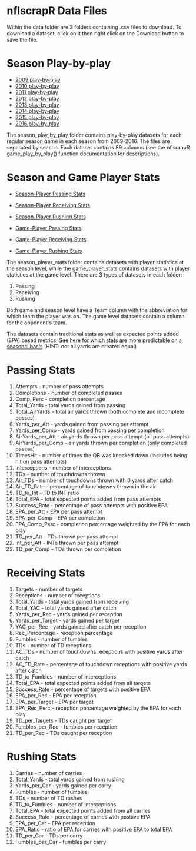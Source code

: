 # nflscrapR Data Files

Within the data folder are 3 folders containing .csv files to download.  To download a dataset, click on it then right click on the Download button to save the file.

# Season Play-by-play

* [2009 play-by-play](https://github.com/ryurko/nflscrapR-data/blob/master/data/season_play_by_play/pbp_2009.csv)
* [2010 play-by-play](https://github.com/ryurko/nflscrapR-data/blob/master/data/season_play_by_play/pbp_2010.csv)
* [2011 play-by-play](https://github.com/ryurko/nflscrapR-data/blob/master/data/season_play_by_play/pbp_2011.csv)
* [2012 play-by-play](https://github.com/ryurko/nflscrapR-data/blob/master/data/season_play_by_play/pbp_2012.csv)
* [2013 play-by-play](https://github.com/ryurko/nflscrapR-data/blob/master/data/season_play_by_play/pbp_2013.csv)
* [2014 play-by-play](https://github.com/ryurko/nflscrapR-data/blob/master/data/season_play_by_play/pbp_2014.csv)
* [2015 play-by-play](https://github.com/ryurko/nflscrapR-data/blob/master/data/season_play_by_play/pbp_2015.csv)
* [2016 play-by-play](https://github.com/ryurko/nflscrapR-data/blob/master/data/season_play_by_play/pbp_2016.csv)


The season_play_by_play folder contains play-by-play datasets for each regular season game in each season from 2009-2016.  The files are separated by season. Each dataset contains 89 columns (see the nflscrapR game_play_by_play() function documentation for descriptions).

# Season and Game Player Stats

* [Season-Player Passing Stats](https://github.com/ryurko/nflscrapR-data/blob/master/data/season_player_stats/season_passing_df.csv)
* [Season-Player Receiving Stats](https://github.com/ryurko/nflscrapR-data/blob/master/data/season_player_stats/season_receiving_df.csv)
* [Season-Player Rushing Stats](https://github.com/ryurko/nflscrapR-data/blob/master/data/season_player_stats/season_rushing_df.csv)

* [Game-Player Passing Stats](https://github.com/ryurko/nflscrapR-data/blob/master/data/game_player_stats/game_passing_df.csv)
* [Game-Player Receiving Stats](https://github.com/ryurko/nflscrapR-data/blob/master/data/game_player_stats/game_receiving_df.csv)
* [Game-Player Rushing Stats](https://github.com/ryurko/nflscrapR-data/blob/master/data/game_player_stats/game_rushing_df.csv)


The season_player_stats folder contains datasets with player statistics at the season level, while the game_player_stats contains datasets with player statistics at the game level.  There are 3 types of datasets in each folder:

1. Passing
2. Receiving
3. Rushing

Both game and season level have a Team column with the abbreviation for which team the player was on.  The game level datasets contain a column for the opponent's team.

The datasets contain traditional stats as well as expected points added (EPA) based metrics.  [See here for which stats are more predictable on a seasonal basis](http://www.stat.cmu.edu/~ryurko/pdf/greatlakes_2017.pdf) (HINT: not all yards are created equal)

# Passing Stats

1. Attempts - number of pass attempts
2. Completions - number of completed passes
3. Comp_Perc - completion percentage
4. Total_Yards - total yards gained from passing
5. Total_AirYards - total air yards thrown (both complete and incomplete passes)
6. Yards_per_Att - yards gained from passing per attempt
7. Yards_per_Comp - yards gained from passing per completion
8. AirYards_per_Att - air yards thrown per pass attempt (all pass attempts)
9. AirYards_per_Comp - air yards thrown per completion (only completed passes)
10. TimesHit - number of times the QB was knocked down (includes being hit on pass attempts)
11. Interceptions - number of interceptions
12. TDs - number of touchdowns thrown
13. Air_TDs - number of touchdowns thrown with 0 yards after catch
14. Air_TD_Rate - percentage of touchdowns thrown in the air
15. TD_to_Int - TD to INT ratio
16. Total_EPA - total expected points added from pass attempts
17. Success_Rate - percentage of pass attempts with positive EPA
18. EPA_per_Att - EPA per pass attempt
19. EPA_per_Comp - EPA per completion
20. EPA_Comp_Perc - completion percentage weighted by the EPA for each play
21. TD_per_Att - TDs thrown per pass attempt
22. Int_per_Att - INTs thrown per pass attempt
23. TD_per_Comp - TDs thrown per completion

# Receiving Stats

1. Targets - number of targets
2. Receptions - number of receptions
3. Total_Yards - total yards gained from receiving
4. Total_YAC - total yards gained after catch
5. Yards_per_Rec - yards gained per reception
6. Yards_per_Target - yards gained per target
7. YAC_per_Rec - yards gained after catch per reception
8. Rec_Percentage - reception percentage
9. Fumbles - number of fumbles
10. TDs - number of TD receptions
11. AC_TDs - number of touchdowns receptions with positive yards after catch
12. AC_TD_Rate - percentage of touchdown receptions with positive yards after catch
13. TD_to_Fumbles - number of interceptions
14. Total_EPA - total expected points added from all targets
15. Success_Rate - percentage of targets with positive EPA
16. EPA_per_Rec - EPA per reception
17. EPA_per_Target - EPA per target
18. EPA_Rec_Perc - reception percentage weighted by the EPA for each play
19. TD_per_Targets - TDs caught per target
20. Fumbles_per_Rec - fumbles per reception
21. TD_per_Rec - TDs caught per reception

# Rushing Stats

1. Carries - number of carries
2. Total_Yards - total yards gained from rushing
3. Yards_per_Car - yards gained per carry
4. Fumbles - number of fumbles
5. TDs - number of TD rushes
6. TD_to_Fumbles - number of interceptions
7. Total_EPA - total expected points added from all carries
8. Success_Rate - percentage of carries with positive EPA
9. EPA_per_Car - EPA per reception
10. EPA_Ratio - ratio of EPA for carries with positive EPA to total EPA
11. TD_per_Car - TDs per carry
12. Fumbles_per_Car - fumbles per carry

